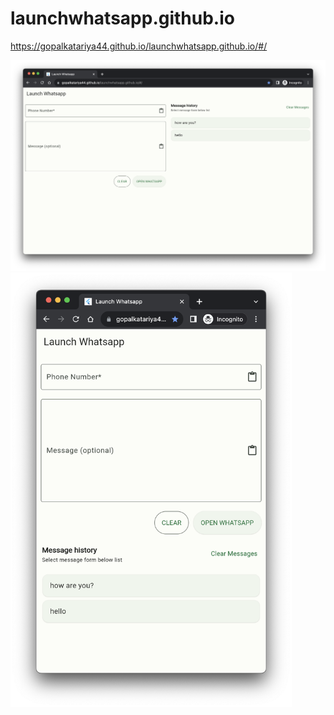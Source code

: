 # launchwhatsapp.github.io
https://gopalkatariya44.github.io/launchwhatsapp.github.io/#/


![alt text](https://raw.githubusercontent.com/gopalkatariya44/launchwhatsapp.github.io/main/ss/web.png )
<img src="https://raw.githubusercontent.com/gopalkatariya44/launchwhatsapp.github.io/main/ss/mobile.png" width="450" />

